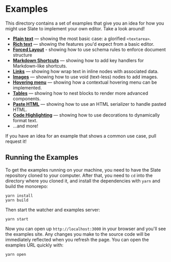 # Examples

This directory contains a set of examples that give you an idea for how you might use Slate to implement your own editor. Take a look around!

- [**Plain text**](./plaintext.js) — showing the most basic case: a glorified `<textarea>`.
- [**Rich text**](./richtext.js) — showing the features you'd expect from a basic editor.
- [**Forced Layout**](./forced-layout.js) - showing how to use schema rules to enforce document structure
- [**Markdown Shortcuts**](./markdown-shortcuts.js) — showing how to add key handlers for Markdown-like shortcuts.
- [**Links**](./links.js) — showing how wrap text in inline nodes with associated data.
- [**Images**](./images.js) — showing how to use void (text-less) nodes to add images.
- [**Hovering menu**](./hovering-menu.js) — showing how a contextual hovering menu can be implemented.
- [**Tables**](./tables.js) — showing how to nest blocks to render more advanced components.
- [**Paste HTML**](./paste-html.js) — showing how to use an HTML serializer to handle pasted HTML.
- [**Code Highlighting**](./code-highlighting.js) — showing how to use decorations to dynamically format text.
- ...and more!

If you have an idea for an example that shows a common use case, pull request it!

## Running the Examples

To get the examples running on your machine, you need to have the Slate repository cloned to your computer. After that, you need to `cd` into the directory where you cloned it, and install the dependencies with `yarn` and build the monorepo:

```
yarn install
yarn build
```

Then start the watcher and examples server:

```
yarn start
```

Now you can open up `http://localhost:3000` in your browser and you'll see the examples site. Any changes you make to the source code will be immediately reflected when you refresh the page. You can open the examples URL quickly with:

```
yarn open
```
